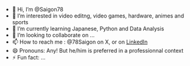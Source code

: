 - 👋 Hi, I’m @Saigon78
- 👀 I’m interested in video editng, video games, hardware, animes and sports
- 🌱 I’m currently learning Japanese, Python and Data Analysis
- 💞️ I’m looking to collaborate on ...
- 📫 How to reach me : @78Saigon on X, or on <a href="https://www.linkedin.com/in/dang-nam-nguyen/" target="_blank">LinkedIn</a>
- 😄 Pronouns: Any! But he/him is preferred in a professionnal context
- ⚡ Fun fact: ...

<!---
Saigon78/Saigon78 is a ✨ special ✨ repository because its `README.md` (this file) appears on your GitHub profile.
You can click the Preview link to take a look at your changes.
--->
